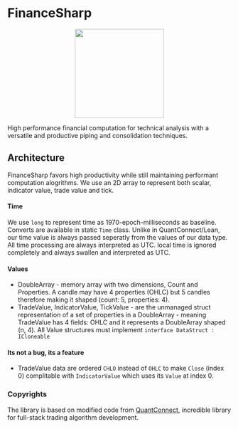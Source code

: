 # FinanceSharp
<p align="center">
  <img align="center" src="https://i.imgur.com/6601cb9.png" height=200  />
</p> 
High performance financial computation for technical analysis with a versatile and productive piping and consolidation techniques.


## Architecture
FinanceSharp favors high productivity while still maintaining performant computation alogrithms.
We use an 2D array to represent both scalar, indicator value, trade value and tick.
#### Time
We use `long` to represent time as 1970-epoch-milliseconds as baseline. Converts are available in static `Time` class.
Unlike in QuantConnect/Lean, our time value is always passed seperatly from the values of our data type.
All time processing are always interpreted as UTC. local time is ignored completely and always swallen and interpreted as UTC.

#### Values
- DoubleArray - memory array with two dimensions, Count and Properties. A candle may have 4 properties (OHLC) but 5 candles therefore making it shaped (count: 5, properties: 4).
- TradeValue, IndicatorValue, TickValue - are the unmanaged struct representation of a set of properties in a DoubleArray - meaning TradeValue has 4 fields: OHLC and it represents a DoubleArray shaped (n, 4).
  All Value structures must implement `interface DataStruct : ICloneable`

#### Its not a bug, its a feature
- TradeValue data are ordered `CHLO` instead of `OHLC` to make `Close` (index 0) complitable with `IndicatorValue` which uses its `Value` at index 0.

### Copyrights
The library is based on modified code from [QuantConnect](https://github.com/QuantConnect/Lean), incredible library for full-stack trading algorithm development.
